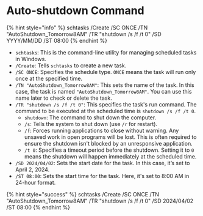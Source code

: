 # Auto-shutdown Command

{% hint style="info" %}
schtasks /Create /SC ONCE /TN "AutoShutdown\_Tomorrow8AM" /TR "shutdown /s /f /t 0" /SD YYYY/MM/DD /ST 08:00
{% endhint %}

* `schtasks`: This is the command-line utility for managing scheduled tasks in Windows.
* `/Create`: Tells `schtasks` to create a new task.
* `/SC ONCE`: Specifies the schedule type. `ONCE` means the task will run only once at the specified time.
* `/TN "AutoShutdown_Tomorrow8AM"`: This sets the name of the task. In this case, the task is named `"AutoShutdown_Tomorrow8AM"`. You can use this name later to check or delete the task.
* `/TR "shutdown /s /f /t 0"`: This specifies the task's run command. The command to be executed at the scheduled time is `shutdown /s /f /t 0`.
  * `shutdown`: The command to shut down the computer.
  * `/s`: Tells the system to shut down (use `/r` for restart).
  * `/f`: Forces running applications to close without warning. Any unsaved work in open programs will be lost. This is often required to ensure the shutdown isn't blocked by an unresponsive application.
  * `/t 0`: Specifies a timeout period before the shutdown. Setting it to `0` means the shutdown will happen immediately at the scheduled time.
* `/SD 2024/04/02`: Sets the start date for the task. In this case, it’s set to April 2, 2024.
* `/ST 08:00`: Sets the start time for the task. Here, it's set to 8:00 AM in 24-hour format.

{% hint style="success" %}
schtasks /Create /SC ONCE /TN "AutoShutdown\_Tomorrow8AM" /TR "shutdown /s /f /t 0" /SD 2024/04/02 /ST 08:00
{% endhint %}




